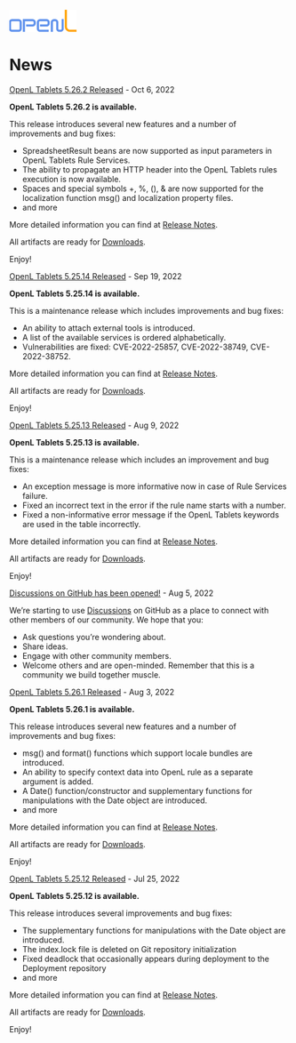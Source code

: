 ![](OpenL60.png "")

# News #

[OpenL Tablets 5.26.2 Released](https://openl-tablets.org/news/162/16/OpenL-Tablets-5.26.2-Released "OpenL Tablets 5.26.2 Released") - Oct 6, 2022

**OpenL Tablets 5.26.2 is available.**

This release introduces several new features and a number of improvements and bug fixes:

*   SpreadsheetResult beans are now supported as input parameters in OpenL Tablets Rule Services.
*   The ability to propagate an HTTP header into the OpenL Tablets rules execution is now available.
*   Spaces and special symbols +, %, (), & are now supported for the localization function msg() and localization property files.
*   and more

More detailed information you can find at [Release Notes](/release-notes?ver=5.26.2).

All artifacts are ready for [Downloads](https://openl-tablets.org/downloads).

Enjoy!

[OpenL Tablets 5.25.14 Released](https://openl-tablets.org/news/161/16/OpenL-Tablets-5.25.14-Released "OpenL Tablets 5.25.14 Released") - Sep 19, 2022

**OpenL Tablets 5.25.14 is available.**

This is a maintenance release which includes improvements and bug fixes:

*   An ability to attach external tools is introduced.
*   A list of the available services is ordered alphabetically.
*   Vulnerabilities are fixed: CVE-2022-25857, CVE-2022-38749, CVE-2022-38752.

More detailed information you can find at [Release Notes](/release-notes?ver=5.25.14).

All artifacts are ready for [Downloads](https://openl-tablets.org/downloads).

Enjoy!

[OpenL Tablets 5.25.13 Released](https://openl-tablets.org/news/160/16/OpenL-Tablets-5.25.13-Released "OpenL Tablets 5.25.13 Released") - Aug 9, 2022

**OpenL Tablets 5.25.13 is available.**

This is a maintenance release which includes an improvement and bug fixes:

*   An exception message is more informative now in case of Rule Services failure.
*   Fixed an incorrect text in the error if the rule name starts with a number.
*   Fixed a non-informative error message if the OpenL Tablets keywords are used in the table incorrectly.

More detailed information you can find at [Release Notes](/release-notes?ver=5.25.13).

All artifacts are ready for [Downloads](https://openl-tablets.org/downloads).

Enjoy!

[Discussions on GitHub has been opened!](https://openl-tablets.org/news/159/16/Discussions-on-GitHub-has-been-opened "Discussions on GitHub has been opened!") - Aug 5, 2022

We’re starting to use [Discussions](https://github.com/openl-tablets/openl-tablets/discussions) on GitHub as a place to connect with other members of our community. We hope that you:

*   Ask questions you’re wondering about.
*   Share ideas.
*   Engage with other community members.
*   Welcome others and are open-minded. Remember that this is a community we build together muscle.

[OpenL Tablets 5.26.1 Released](https://openl-tablets.org/news/158/16/OpenL-Tablets-5.26.1-Released "OpenL Tablets 5.26.1 Released") - Aug 3, 2022

**OpenL Tablets 5.26.1 is available.**

This release introduces several new features and a number of improvements and bug fixes:

*   msg() and format() functions which support locale bundles are introduced.
*   An ability to specify context data into OpenL rule as a separate argument is added.
*   A Date() function/constructor and supplementary functions for manipulations with the Date object are introduced.
*   and more

More detailed information you can find at [Release Notes](/release-notes?ver=5.26.1).

All artifacts are ready for [Downloads](https://openl-tablets.org/downloads).

Enjoy!

[OpenL Tablets 5.25.12 Released](https://openl-tablets.org/news/157/16/OpenL-Tablets-5.25.12-Released "OpenL Tablets 5.25.12 Released") - Jul 25, 2022

**OpenL Tablets 5.25.12 is available.**

This release introduces several improvements and bug fixes:

*   The supplementary functions for manipulations with the Date object are introduced.
*   The index.lock file is deleted on Git repository initialization
*   Fixed deadlock that occasionally appears during deployment to the Deployment repository
*   and more

More detailed information you can find at [Release Notes](/release-notes?ver=5.25.12).

All artifacts are ready for [Downloads](https://openl-tablets.org/downloads).

Enjoy!
